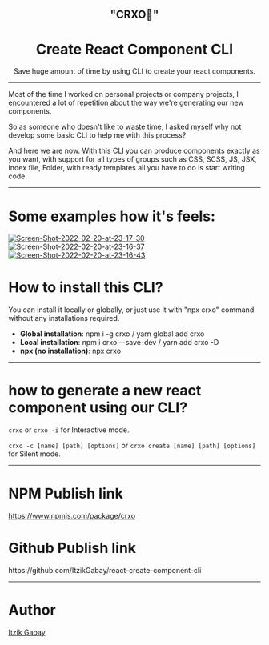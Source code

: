 <h2 align="center">"CRXO🧳"</h2>
<h1 align="center">Create React Component CLI</h1>

<p align="center">Save huge amount of time by using CLI to create your react components.</p>
<hr>

<p>Most of the time I worked on personal projects or company projects, I encountered a lot of repetition about the way we're generating our new components.</p>
<p>So as someone who doesn't like to waste time, I asked myself why not develop some basic CLI to help me with this process?</p>
<p>And here we are now.
With this CLI you can produce components exactly as you want, with support for all types of groups such as CSS, SCSS, JS, JSX, Index file, Folder, with ready templates all you have to do is start writing code.</p>

<hr>

<h1>Some examples how it's feels:</h1>

<a href="https://imgbb.com/"><img src="https://i.ibb.co/SQ9x3N8/Screen-Shot-2022-02-20-at-23-17-30.png" alt="Screen-Shot-2022-02-20-at-23-17-30" border="0"></a>
<a href="https://imgbb.com/"><img src="https://i.ibb.co/WFtDWC0/Screen-Shot-2022-02-20-at-23-16-37.png" alt="Screen-Shot-2022-02-20-at-23-16-37" border="0"></a>
<a href="https://imgbb.com/"><img src="https://i.ibb.co/1K8qrzC/Screen-Shot-2022-02-20-at-23-16-43.png" alt="Screen-Shot-2022-02-20-at-23-16-43" border="0"></a>

<h1>How to install this CLI?</h1>
<p>You can install it locally or globally, or just use it with "npx crxo" command without any installations required.</p>
<ul>
<li><b>Global installation</b>: npm i -g crxo / yarn global add crxo</li>
<li><b>Local installation</b>: npm i crxo --save-dev / yarn add crxo -D</li>
<li><b>npx (no installation)</b>: npx crxo</li>
</ul>

<hr>

<h1>how to generate a new react component using our CLI?</h1>
<p><code>crxo</code> or <code>crxo -i</code> for Interactive mode.</p>
<p><code>crxo -c [name] [path] [options]</code> or <code>crxo create [name] [path] [options]</code> for Silent mode.</p>


<hr>
<h1>NPM Publish link</h1>

https://www.npmjs.com/package/crxo

<h1>Github Publish link</h1>
https://github.com/ItzikGabay/react-create-component-cli

<hr>

<h1>Author</h1>
<p><a href="https://github.com/ItzikGabay">Itzik Gabay</a></p>

